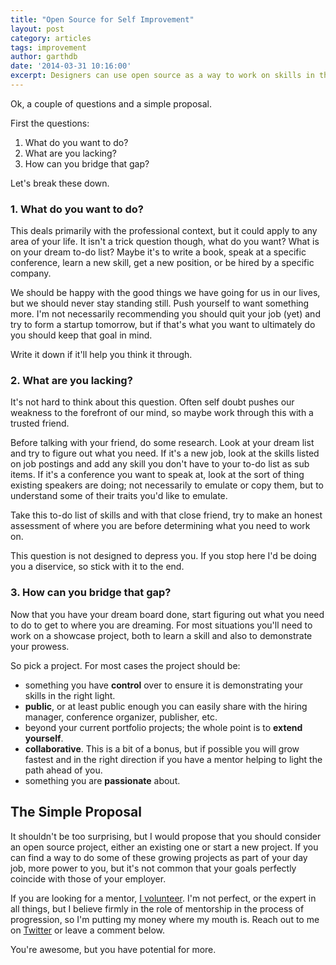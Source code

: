 ```yaml
---
title: "Open Source for Self Improvement"
layout: post
category: articles
tags: improvement
author: garthdb
date: '2014-03-31 10:16:00'
excerpt: Designers can use open source as a way to work on skills in the context of real projects.
---
```


Ok, a couple of questions and a simple proposal.

First the questions:

1. What do you want to do?
2. What are you lacking?
3. How can you bridge that gap?

Let's break these down.

### 1. What do you want to do?

This deals primarily with the professional context, but it could apply to any area of your life.  It isn't a trick question though, what do you want? What is on your dream to-do list? Maybe it's to write a book, speak at a specific conference, learn a new skill, get a new position, or be hired by a specific company.

We should be happy with the good things we have going for us in our lives, but we should never stay standing still. Push yourself to want something more. I'm not necessarily recommending you should quit your job (yet) and try to form a startup tomorrow, but if that's what you want to ultimately do you should keep that goal in mind.

Write it down if it'll help you think it through.

### 2. What are you lacking?

It's not hard to think about this question.  Often self doubt pushes our weakness to the forefront of our mind, so maybe work through this with a trusted friend.

Before talking with your friend, do some research. Look at your dream list and try to figure out what you need. If it's a new job, look at the skills listed on job postings and add any skill you don't have to your to-do list as sub items.  If it's a conference you want to speak at, look at the sort of thing existing speakers are doing; not necessarily to emulate or copy them, but to understand some of their traits you'd like to emulate.

Take this to-do list of skills and with that close friend, try to make an honest assessment of where you are before determining what you need to work on.

This question is not designed to depress you. If you stop here I'd be doing you a diservice, so stick with it to the end.

### 3. How can you bridge that gap?

Now that you have your dream board done, start figuring out what you need to do to get to where you are dreaming. For most situations you'll need to work on a showcase project, both to learn a skill and also to demonstrate your prowess.

So pick a project. For most cases the project should be:

* something you have **control** over to ensure it is demonstrating your skills in the right light.
* **public**, or at least public enough you can easily share with the hiring manager, conference organizer, publisher, etc.
* beyond your current portfolio projects; the whole point is to **extend yourself**.
* **collaborative**.  This is a bit of a bonus, but if possible you will grow fastest and in the right direction if you have a mentor helping to light the path ahead of you.
* something you are **passionate** about.

## The Simple Proposal

It shouldn't be too surprising, but I would propose that you should consider an open source project, either an existing one or start a new project.  If you can find a way to do some of these growing projects as part of your day job, more power to you, but it's not common that your goals perfectly coincide with those of your employer.

If you are looking for a mentor, [I volunteer](https://38.media.tumblr.com/b3ce9009a678f4cb4a040c959a7a50d7/tumblr_mun46pEkbT1sjav2eo3_500.gif).  I'm not perfect, or the expert in all things, but I believe firmly in the role of mentorship in the process of progression, so I'm putting my money where my mouth is.  Reach out to me on [Twitter](http://www.twitter.com/garthdb) or leave a comment below.

You're awesome, but you have potential for more.
